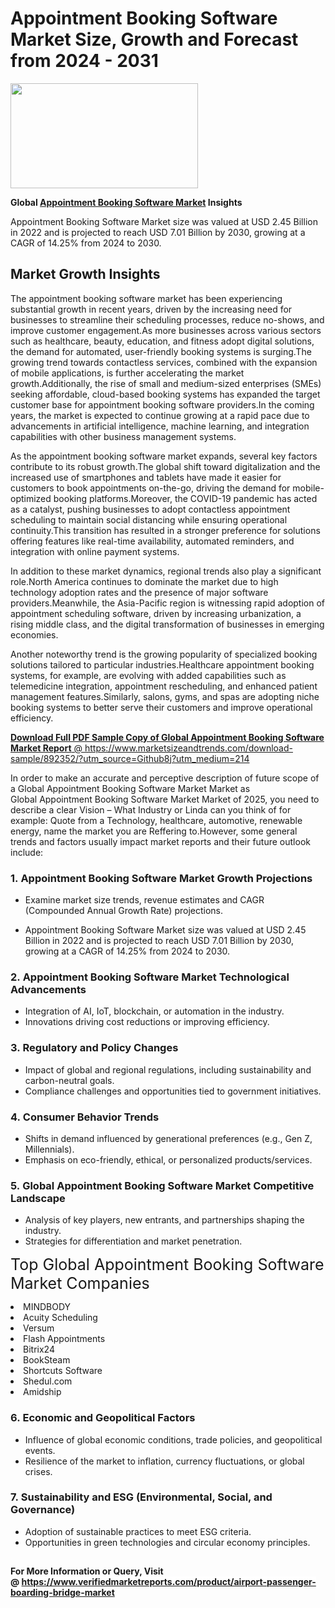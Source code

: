 <H1>Appointment Booking Software Market Size, Growth and Forecast from 2024 - 2031</H1><img class="aligncenter size-medium wp-image-584254" src="https://thirdeyenews.in/wp-content/uploads/2024/09/Global-Market-Research-300x168.jpeg" alt="" width="300" height="168" /><p><strong>Global&nbsp;<a href="https://www.marketsizeandtrends.com/download-sample/892352/?utm_source=Github8j?utm_medium=214">Appointment Booking Software Market</a> Insights</strong></p><p>Appointment Booking Software Market size was valued at USD 2.45 Billion in 2022 and is projected to reach USD 7.01 Billion by 2030, growing at a CAGR of 14.25% from 2024 to 2030.</p><p><h2>Market Growth Insights</h2> <p>The appointment booking software market has been experiencing substantial growth in recent years, driven by the increasing need for businesses to streamline their scheduling processes, reduce no-shows, and improve customer engagement.As more businesses across various sectors such as healthcare, beauty, education, and fitness adopt digital solutions, the demand for automated, user-friendly booking systems is surging.The growing trend towards contactless services, combined with the expansion of mobile applications, is further accelerating the market growth.Additionally, the rise of small and medium-sized enterprises (SMEs) seeking affordable, cloud-based booking systems has expanded the target customer base for appointment booking software providers.In the coming years, the market is expected to continue growing at a rapid pace due to advancements in artificial intelligence, machine learning, and integration capabilities with other business management systems.</p> <p><a href="#"></a></p> <p>As the appointment booking software market expands, several key factors contribute to its robust growth.The global shift toward digitalization and the increased use of smartphones and tablets have made it easier for customers to book appointments on-the-go, driving the demand for mobile-optimized booking platforms.Moreover, the COVID-19 pandemic has acted as a catalyst, pushing businesses to adopt contactless appointment scheduling to maintain social distancing while ensuring operational continuity.This transition has resulted in a stronger preference for solutions offering features like real-time availability, automated reminders, and integration with online payment systems.</p> <p>In addition to these market dynamics, regional trends also play a significant role.North America continues to dominate the market due to high technology adoption rates and the presence of major software providers.Meanwhile, the Asia-Pacific region is witnessing rapid adoption of appointment scheduling software, driven by increasing urbanization, a rising middle class, and the digital transformation of businesses in emerging economies.</p> <p>Another noteworthy trend is the growing popularity of specialized booking solutions tailored to particular industries.Healthcare appointment booking systems, for example, are evolving with added capabilities such as telemedicine integration, appointment rescheduling, and enhanced patient management features.Similarly, salons, gyms, and spas are adopting niche booking systems to better serve their customers and improve operational efficiency.</p> <p><a href="#"></p><p><span class=""><strong>Download Full PDF Sample Copy of Global Appointment Booking Software Market Report</strong> @ <a href="https://www.marketsizeandtrends.com/download-sample/892352/?utm_source=Github8j?utm_medium=214" target="_blank">https://www.marketsizeandtrends.com/download-sample/892352/?utm_source=Github8j?utm_medium=214</a></span></p><p>In order to make an accurate and perceptive description of future scope of a Global&nbsp;Appointment Booking Software Market Market as Global&nbsp;Appointment Booking Software Market Market of 2025, you need to describe a clear Vision &ndash; What Industry or Linda can you think of for example: Quote from a Technology, healthcare, automotive, renewable energy, name the market you are Reffering to.However, some general trends and factors usually impact market reports and their future outlook include:</p><h3>1.&nbsp;<strong>Appointment Booking Software Market Growth Projections</strong></h3><ul><li>Examine market size trends, revenue estimates and CAGR (Compounded Annual Growth Rate) projections.</li><li><p>Appointment Booking Software Market size was valued at USD 2.45 Billion in 2022 and is projected to reach USD 7.01 Billion by 2030, growing at a CAGR of 14.25% from 2024 to 2030.</p></li></ul><h3>2.&nbsp;<strong>Appointment Booking Software Market Technological Advancements</strong></h3><ul><li>Integration of AI, IoT, blockchain, or automation in the industry.</li><li>Innovations driving cost reductions or improving efficiency.</li></ul><h3>3.&nbsp;<strong>Regulatory and Policy Changes</strong></h3><ul><li>Impact of global and regional regulations, including sustainability and carbon-neutral goals.</li><li>Compliance challenges and opportunities tied to government initiatives.</li></ul><h3>4.&nbsp;<strong>Consumer Behavior Trends</strong></h3><ul><li>Shifts in demand influenced by generational preferences (e.g., Gen Z, Millennials).</li><li>Emphasis on eco-friendly, ethical, or personalized products/services.</li></ul><h3>5.&nbsp;<strong>Global Appointment Booking Software Market Competitive Landscape</strong></h3><ul><li>Analysis of key players, new entrants, and partnerships shaping the industry.</li><li>Strategies for differentiation and market penetration.</li></ul><p data-pm-slice="1 1 []"><span style="color: inherit; font-family: inherit; font-size: 25px;">Top Global Appointment Booking Software Market Companies</span></p><div class="" data-test-id=""><p><li>MINDBODY</li><li> Acuity Scheduling</li><li> Versum</li><li> Flash Appointments</li><li> Bitrix24</li><li> BookSteam</li><li> Shortcuts Software</li><li> Shedul.com</li><li> Amidship</li></p></div><h3>6.&nbsp;<strong>Economic and Geopolitical Factors</strong></h3><ul><li>Influence of global economic conditions, trade policies, and geopolitical events.</li><li>Resilience of the market to inflation, currency fluctuations, or global crises.</li></ul><h3>7.&nbsp;<strong>Sustainability and ESG (Environmental, Social, and Governance)</strong></h3><ul><li>Adoption of sustainable practices to meet ESG criteria.</li><li>Opportunities in green technologies and circular economy principles.</li></ul><h2><strong style="font-size: 14px;">For More Information or Query, Visit @&nbsp;</strong><a style="background-color: #ffffff; font-size: 14px;" href="https://www.marketsizeandtrends.com/report/appointment-booking-software-market-/" target="_blank">https://www.verifiedmarketreports.com/product/airport-passenger-boarding-bridge-market</a></h2>